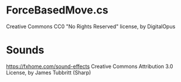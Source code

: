 # ForceBasedMove.cs
Creative Commons CC0 "No Rights Reserved" license, by DigitalOpus

# Sounds
https://fxhome.com/sound-effects
Creative Commons Attribution 3.0 License, by James Tubbritt (Sharp) 
